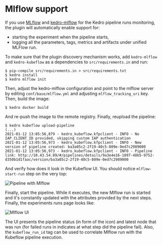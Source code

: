 # Mlflow support

If you use [MLflow](https://mlflow.org/) and [kedro-mlflow](https://kedro-mlflow.readthedocs.io/) for the Kedro pipeline runs monitoring, the plugin will automatically enable support for:

* starting the experiment when the pipeline starts,
* logging all the parameters, tags, metrics and artifacts under unified MLFlow run.

To make sure that the plugin discovery mechanism works, add `kedro-mlflow` and `kedro-kubeflow` as a dependencies to `src/requirements.in` and run:

```console
$ pip-compile src/requirements.in > src/requirements.txt 
$ kedro install
$ kedro mlflow init
```

Then, adjust the kedro-mlflow configuration and point to the mlflow server by editing `conf/base/mlflow.yml` and adjusting `mlflow_tracking_uri` key. Then, build the image:

```console
$ kedro docker build
```

And re-push the image to the remote registry. Finally, reupload the pipeline:

```console
$ kedro kubeflow upload-pipeline
(...)
2021-01-12 13:05:56,879 - kedro_kubeflow.kfpclient - INFO - No IAP_CLIENT_ID provided, skipping custom IAP authentication
2021-01-12 13:05:56,973 - kedro_kubeflow.kfpclient - INFO - New version of pipeline created: ba3a05c2-2f19-40c5-809e-0ed7c2989000
2021-01-12 13:05:56,973 - kedro_kubeflow.kfpclient - INFO - Pipeline link: http://10.43.54.89/#/pipelines/details/9a3e4e16-1897-48b5-9752-d350b1d1faac/version/ba3a05c2-2f19-40c5-809e-0ed7c2989000
```

And verify how does it look in the Kubeflow UI. You should notice `mlflow-start-run` step on the very top:

![Pipeline with Mlflow](pipeline_mlflow.png)

Finally, start the pipeline. While it executes, the new Mlflow run is started and it's constantly updated with the attributes provided by the next steps. Finally, the experiments runs page looks like:

![Mlflow UI](mlflow_ui.png)

The UI presents the pipeline status (in form of the icon) and latest node that was run (for failed runs in indicates at what step did the pipeline fail). Also, the `kubeflow_run_id` tag can be used to correlate Mlflow run with the Kubeflow pipeline execution.
